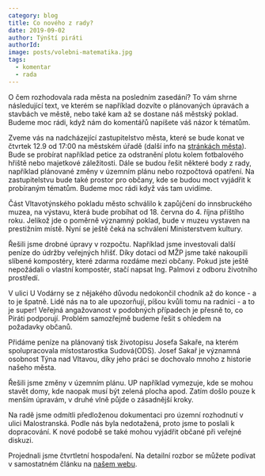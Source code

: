 ```yaml
---
category: blog
title: Co nového z rady?
date: 2019-09-02
author: Týnští piráti
authorId:
image: posts/volebni-matematika.jpg
tags: 
  - komentar
  - rada
---
```


O čem rozhodovala rada města na posledním zasedání? To vám shrne následující text,
ve kterém se například dozvíte o plánovaných úpravách a stavbách ve městě, nebo také
kam až se dostane náš městský poklad. Budeme moc rádi, když nám do komentářů
napíšete váš názor k tématům.

Zveme vás na nadcházející zastupitelstvo města, které se bude konat ve čtvrtek 12.9 od
17:00 na městském úřadě (další info na [stránkách města](http://www.tnv.cz/)).
Bude se probírat například petice za odstranění plotu kolem fotbalového hřiště nebo
majetkové záležitosti. Dále se budou řešit některé body z rady, například plánované
změny v územním plánu nebo rozpočtová opatření.
Na zastupitelstvu bude také prostor pro občany, kde se budou moct vyjádřit k
probíraným tématům. Budeme moc rádi když vás tam uvidíme.

Část Vltavotýnského pokladu město schválilo k zapůjčení do innsbruckého muzea, na
výstavu, která bude probíhat od 18. června do 4. října příštího roku. Jelikož jde o
poměrně významný poklad, bude v muzeu vystaven na prestižním místě. Nyní se ještě
čeká na schválení Ministerstvem kultury.

Řešili jsme drobné úpravy v rozpočtu. Například jsme investovali další peníze do údržby
veřejných hřišť. Díky dotaci od MŽP jsme také nakoupili slíbené kompostéry, které
zdarma rozdáme mezi občany. Pokud jste ještě nepožádali o vlastní kompostér, stačí
napsat Ing. Palmovi z odboru životního prostředí.

V ulici U Vodárny se z nějakého důvodu nedokončil chodník až do konce - a to je špatně.
Lidé nás na to ale upozorňují, píšou kvůli tomu na radnici - a to je super! Veřejná
angažovanost v podobných případech je přesně to, co Piráti podporují. Problém
samozřejmě budeme řešit s ohledem na požadavky občanů.

Přidáme peníze na plánovaný tisk životopisu Josefa Sakaře, na kterém spolupracovala
místostarostka Sudová(ODS). Josef Sakař je významná osobnost Týna nad Vltavou, díky
jeho práci se dochovalo mnoho z historie našeho města.

Řešili jsme změny v územním plánu. UP například vymezuje, kde se mohou stavět domy,
kde naopak musí být zelená plocha apod. Zatím došlo pouze k menším úpravám, v druhé
vlně půjde o zásadnější kroky.

Na radě jsme odmítli předloženou dokumentaci pro územní rozhodnutí v ulici
Malostranská. Podle nás byla nedotažená, proto jsme to poslali k dopracování. K nové
podobě se také mohou vyjádřit občané při veřejné diskuzi.

Projednali jsme čtvrtletní hospodaření. Na detailní rozbor se můžete podívat v
samostatném článku na [našem webu](https://tyn.pirati.cz/).

